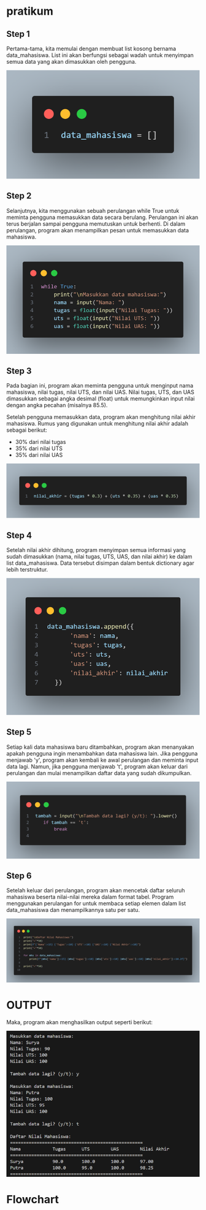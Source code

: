 # pratikum

## Step 1
Pertama-tama, kita memulai dengan membuat list kosong bernama data_mahasiswa. List ini akan berfungsi sebagai wadah untuk menyimpan semua data yang akan dimasukkan oleh pengguna.

![foto](foto/ss1.png)

## Step 2
Selanjutnya, kita menggunakan sebuah perulangan while True untuk meminta pengguna memasukkan data secara berulang. Perulangan ini akan terus berjalan sampai pengguna memutuskan untuk berhenti. Di dalam perulangan, program akan menampilkan pesan untuk memasukkan data mahasiswa.

![foto](foto/ss2.png)

## Step 3
Pada bagian ini, program akan meminta pengguna untuk menginput nama mahasiswa, nilai tugas, nilai UTS, dan nilai UAS. Nilai tugas, UTS, dan UAS dimasukkan sebagai angka desimal (float) untuk memungkinkan input nilai dengan angka pecahan (misalnya 85.5).

Setelah pengguna memasukkan data, program akan menghitung nilai akhir mahasiswa. Rumus yang digunakan untuk menghitung nilai akhir adalah sebagai berikut:

* 30% dari nilai tugas
* 35% dari nilai UTS
* 35% dari nilai UAS

![foto](foto/ss3.png)

## Step 4
Setelah nilai akhir dihitung, program menyimpan semua informasi yang sudah dimasukkan (nama, nilai tugas, UTS, UAS, dan nilai akhir) ke dalam list data_mahasiswa. Data tersebut disimpan dalam bentuk dictionary agar lebih terstruktur.

![foto](foto/ss4.png)

## Step 5
Setiap kali data mahasiswa baru ditambahkan, program akan menanyakan apakah pengguna ingin menambahkan data mahasiswa lain. Jika pengguna menjawab 'y', program akan kembali ke awal perulangan dan meminta input data lagi. Namun, jika pengguna menjawab 't', program akan keluar dari perulangan dan mulai menampilkan daftar data yang sudah dikumpulkan.

![foto](foto/ss5.png)

## Step 6
Setelah keluar dari perulangan, program akan mencetak daftar seluruh mahasiswa beserta nilai-nilai mereka dalam format tabel. Program menggunakan perulangan for untuk membaca setiap elemen dalam list data_mahasiswa dan menampilkannya satu per satu.

![foto](foto/ss6.png)

# OUTPUT
Maka, program akan menghasilkan output seperti berikut:

![foto](foto/ss7.png)

# Flowchart

